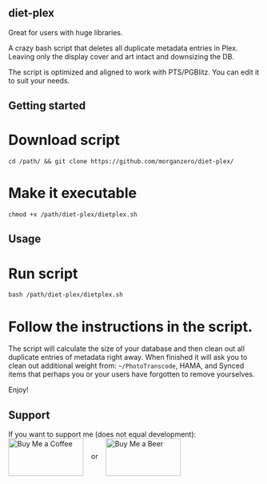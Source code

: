 ## diet-plex

Great for users with huge libraries.

A crazy bash script that deletes all duplicate metadata entries in Plex. Leaving only the display cover and art intact and downsizing the DB.

The script is optimized and aligned to work with PTS/PGBlitz. You can edit it to suit your needs.

## Getting started

# Download script
```cd /path/ && git clone https://github.com/morganzero/diet-plex/```

# Make it executable
```chmod +x /path/diet-plex/dietplex.sh```

## Usage

# Run script
```bash /path/diet-plex/dietplex.sh```

# Follow the instructions in the script.

The script will calculate the size of your database and then clean out all duplicate entries of metadata right away. When finished it will ask you to clean out additional weight from: `~/PhotoTranscode`, HAMA, and Synced items that perhaps you or your users have forgotten to remove yourselves.

Enjoy!

## Support

If you want to support me (does not equal development): <br>
<a href="https://www.paypal.com/paypalme/sizemattrs/1" target=blank><img src=http://imgur.com/WSVZSTW.png alt="Buy Me a Coffee" height=75 width=150 align='center'></a> &nbsp;&nbsp; or &nbsp;&nbsp; <a href="https://www.paypal.com/paypalme/sizemattrs/3" target=blank><img src=http://imgur.com/gnvlm6n.jpg alt="Buy Me a Beer" height=75 width=150 align='center'></a>
